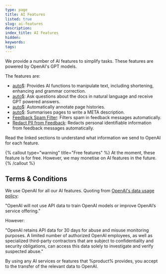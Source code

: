 ```yaml
---
type: page
title: AI Features
listed: true
slug: ai-features
description: 
index_title: AI Features
hidden: 
keywords: 
tags: 
---
```


We provide a number of AI features to simplify tasks. These features are powered by OpenAI's GPT models.

The features are:

- [auto$](/support-center/ai-writer): Provides AI functions to manipulate text, including shortening, enhancing and grammar correction.
- [auto$](/support-center/ai-search): Ask questions about the docs in natural language and receive GPT powered answers.
- [auto$](/support-center/ai-commit-messages): Automatically annotate page histories.
- [auto$](/support-center/ai-summarisation): Summarises pages to write a META description.
- [Feedback Spam Filter](/support-center/feedback#feedback-spam-filter): Filters spam in feedback messages automatically.
- [Redact PII from Feedback](/support-center/feedback#redact-pii-from-feedback): Redacts personal identifiable information from feedback messages automatically.

Read the linked sections to understand what information we send to OpenAI for each feature. 

{% callout type="warning" title="Free features" %}
At the moment, these feature is for free. However, we may monetise on AI features in the future.
{% /callout %}

## Terms & Conditions

We use OpenAI for all our AI features. Quoting from [OpenAI's data usage policy](https://openai.com/policies/api-data-usage-policies):

"OpenAI will not use API data to train OpenAI models or improve OpenAI’s service offering."

However:

"OpenAI retains API data for 30 days for abuse and misuse monitoring purposes. A limited number of authorized OpenAI employees, as well as specialized third-party contractors that are subject to confidentiality and security obligations, can access this data solely to investigate and verify suspected abuse."

By using any AI services or features that %product% provides, you accept to the transfer of the relevant data to OpenAI.